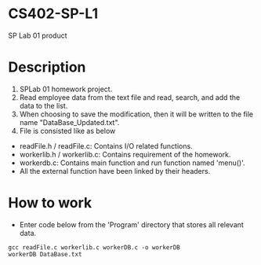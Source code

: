 # CS402-SP-L1
SP Lab 01 product
# Description
1.  SPLab 01 homework project. 
2.  Read employee data from the text file and read, search, and add the data to the list.
3.  When choosing to save the modification, then it will be written to the file name "DataBase_Updated.txt".
4.  File is consisted like as below
- readFile.h / readFile.c: Contains I/O related functions.
- workerlib.h / workerlib.c: Contains requirement of the homework.
- workerdb.c: Contains main function and run function named 'menu()'.
- All the external function have been linked by their headers.
# How to work
- Enter code below from the 'Program' directory that stores all relevant data.
```
gcc readFile.c workerlib.c workerDB.c -o workerDB
workerDB DataBase.txt
```
